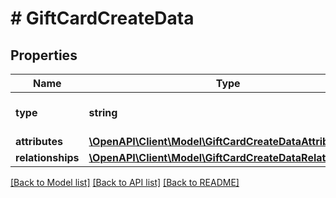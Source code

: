 # # GiftCardCreateData

## Properties

Name | Type | Description | Notes
------------ | ------------- | ------------- | -------------
**type** | **string** | The resource&#39;s type |
**attributes** | [**\OpenAPI\Client\Model\GiftCardCreateDataAttributes**](GiftCardCreateDataAttributes.md) |  |
**relationships** | [**\OpenAPI\Client\Model\GiftCardCreateDataRelationships**](GiftCardCreateDataRelationships.md) |  | [optional]

[[Back to Model list]](../../README.md#models) [[Back to API list]](../../README.md#endpoints) [[Back to README]](../../README.md)
